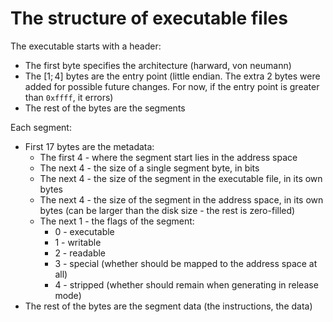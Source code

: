 # The structure of executable files

The executable starts with a header:
- The first byte specifies the architecture (harward, von neumann)
- The $[1;4]$ bytes are the entry point (little endian. The extra 2 bytes were added for possible future changes. For now, if the entry point is greater than `0xffff`, it errors)
- The rest of the bytes are the segments

Each segment:
- First 17 bytes are the metadata:
    - The first 4 - where the segment start lies in the address space
    - The next 4 - the size of a single segment byte, in bits
    - The next 4 - the size of the segment in the executable file, in its own bytes
    - The next 4 - the size of the segment in the address space, in its own bytes (can be larger than the disk size - the rest is zero-filled)
    - The next 1 - the flags of the segment:
        - 0 - executable
        - 1 - writable
        - 2 - readable
        - 3 - special (whether should be mapped to the address space at all)
        - 4 - stripped (whether should remain when generating in release mode)
- The rest of the bytes are the segment data (the instructions, the data)
